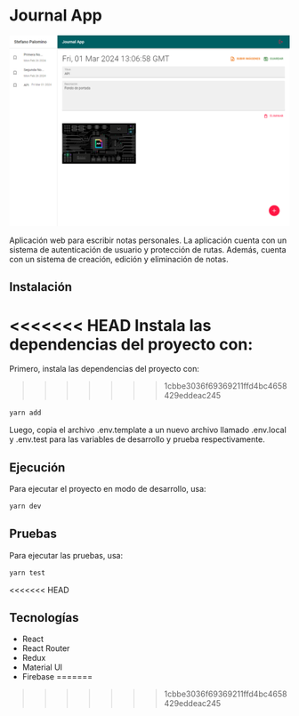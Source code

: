 # Journal App

![Imagen de previsualización](public/journal.png)

Aplicación web para escribir notas personales. La aplicación cuenta con un sistema de autenticación de usuario y protección de rutas. Además, cuenta con un sistema de creación, edición y eliminación de notas.

## Instalación

<<<<<<< HEAD
Instala las dependencias del proyecto con:
=======
Primero, instala las dependencias del proyecto con:
>>>>>>> 1cbbe3036f69369211ffd4bc4658429eddeac245

```bash
yarn add
```

Luego, copia el archivo .env.template a un nuevo archivo llamado .env.local y .env.test para las variables de desarrollo y prueba respectivamente.

## Ejecución

Para ejecutar el proyecto en modo de desarrollo, usa:

```bash
yarn dev
```

## Pruebas

Para ejecutar las pruebas, usa:

```bash
yarn test
```
<<<<<<< HEAD

## Tecnologías

- React
- React Router
- Redux
- Material UI
- Firebase
=======
>>>>>>> 1cbbe3036f69369211ffd4bc4658429eddeac245
